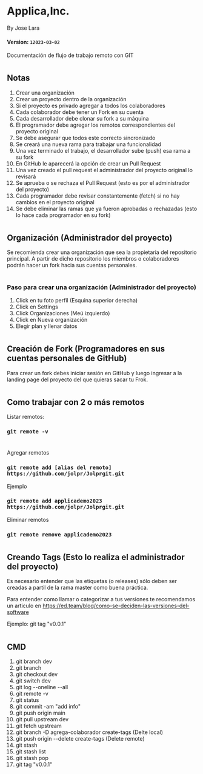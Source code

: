 # Applica,Inc.
By Jose Lara
#### Version: `12023-03-02`

Documentación de flujo de trabajo remoto con GIT
#
## Notas
1. Crear una organización
2. Crear un proyecto dentro de la organización
3. Si el proyecto es privado agregar a todos los colaboradores
4. Cada colaborador debe tener un Fork en su cuenta
5. Cada desarrollador debe clonar su fork a su máquina 
6. El programador debe agregar los remotos correspondientes del proyecto original
7. Se debe asegurar que todos este correcto sincronizado
8. Se creará una nueva rama para trabajar una funcionalidad
9. Una vez terminado el trabajo, el desarrollador sube (push) esa rama a su fork
10. En GitHub le aparecerá la opción de crear un Pull Request
11. Una vez creado el pull request el administrador del proyecto original lo revisará
12. Se aprueba o se rechaza el Pull Request (esto es por el administrador del proyecto)
13. Cada programador debe revisar constantemente (fetch) si no hay cambios en el proyecto original
14. Se debe eliminar las ramas que ya fueron aprobadas o rechazadas (esto lo hace cada programador en su fork)   
#
## Organización (Administrador del proyecto)

Se recomienda crear una organización que sea la propietaria del repositorio principal. A partir de dicho repositorio los miembros o colaboradores podrán hacer un fork hacia sus cuentas personales.
#
### Paso para crear una organización (Administrador del proyecto)

1. Click en tu foto perfil (Esquina superior derecha)
2. Click en Settings
3. Click Organizaciones (Meú izquierdo)
4. Click en Nueva organización
5. Elegir plan y llenar datos
#
## Creación de Fork (Programadores en sus cuentas personales de GitHub)

Para crear un fork debes iniciar sesión en GitHub y luego ingresar a la landing page del proyecto del que quieras sacar tu Frok.
#
## Como trabajar con 2 o más remotos

Listar remotos:
### `git remote -v`
#
Agregar remotos
### `git remote add [alias del remoto] https://github.com/jolpr/Jolprgit.git`

Ejemplo
### `git remote add applicademo2023 https://github.com/jolpr/Jolprgit.git`

Eliminar remotos
### `git remote remove applicademo2023`
#
## Creando Tags (Esto lo realiza el administrador del proyecto)

Es necesario entender que las etiquetas (o releases) sólo deben ser creadas a partil de la rama master como buena práctica.

Para entender como llamar o categorizar a tus versiones  te recomendamos un articulo en https://ed.team/blog/como-se-deciden-las-versiones-del-software

Ejemplo: git tag "v0.0.1"

#
## CMD
1. git branch dev
2. git branch
3. git checkout dev
4. git switch dev
5. git log --oneline --all
6. git remote -v
7. git status
8. git commit -am "add info"
9. git push origin main
10. git pull upstream dev
11. git fetch upstream
12. git branch -D agrega-colaborador create-tags  (Delte local)
13. git push origin --delete create-tags (Delete remote)
14. git stash
15. git stash list
16. git stash pop
17. git tag "v0.0.1"
